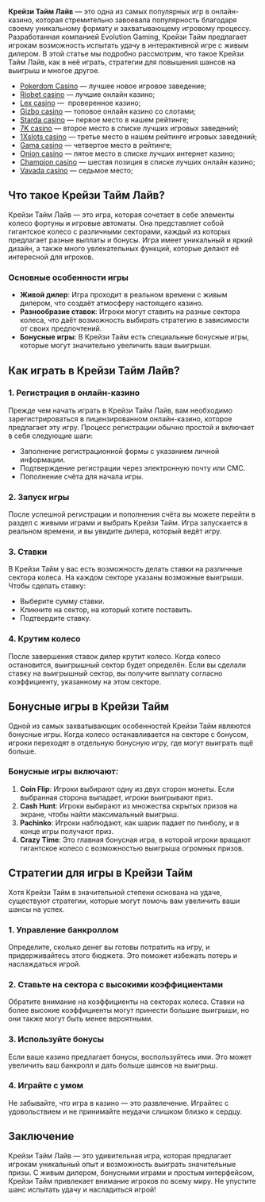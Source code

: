 **Крейзи Тайм Лайв** — это одна из самых популярных игр в онлайн-казино, которая стремительно завоевала популярность благодаря своему уникальному формату и захватывающему игровому процессу. Разработанная компанией Evolution Gaming, Крейзи Тайм предлагает игрокам возможность испытать удачу в интерактивной игре с живым дилером. В этой статье мы подробно рассмотрим, что такое Крейзи Тайм Лайв, как в неё играть, стратегии для повышения шансов на выигрыш и многое другое.

* [Pokerdom Casino](https://brandplay.link/FwVc4f) — лучшее новое игровое заведение;
* [Riobet casino](https://brandplay.link/TnjsxFvH) — лучшие онлайн казино;
* [Lex casino](https://brandplay.link/VMqNXPFs) —  проверенное казино;
* [Gizbo casino](https://brandplay.link/rvzLrVLp) — топовое онлайн казино со слотами;
* [Starda casino](https://brandplay.link/HDcDrxLk) — первое место в нашем рейтинге;
* [7K casino](https://brandplay.link/dd46bNgD) — второе место в списке лучших игровых заведений;
* [1Xslots casino](https://brandplay.link/J2ZbqMPZ) — третье место в нашем рейтинге игровых заведений;
* [Gama casino](https://brandplay.link/RD52jZbL) — четвертое место в рейтинге;
* [Onion casino](https://brandplay.link/8LcS6Djb) — пятое место в списке лучших интернет казино;
* [Champion casino](https://temon-gter.cfd/go/9n8?p56190p303844p3509t17502) — шестая позиция в списке лучших онлайн казино;
* [Vavada casino](https://vavadapartner.pro/?promo=75590753-cc8b-4c4a-8d71-99b7a2293439-jud\&target=register) — седьмое место;

## Что такое Крейзи Тайм Лайв?

Крейзи Тайм Лайв — это игра, которая сочетает в себе элементы колесо фортуны и игровые автоматы. Она представляет собой гигантское колесо с различными секторами, каждый из которых предлагает разные выплаты и бонусы. Игра имеет уникальный и яркий дизайн, а также много увлекательных функций, которые делают её интересной для игроков.

### Основные особенности игры

* **Живой дилер**: Игра проходит в реальном времени с живым дилером, что создаёт атмосферу настоящего казино.
* **Разнообразие ставок**: Игроки могут ставить на разные сектора колеса, что даёт возможность выбирать стратегию в зависимости от своих предпочтений.
* **Бонусные игры**: В Крейзи Тайм есть специальные бонусные игры, которые могут значительно увеличить ваши выигрыши.

## Как играть в Крейзи Тайм Лайв?

### 1. Регистрация в онлайн-казино

Прежде чем начать играть в Крейзи Тайм Лайв, вам необходимо зарегистрироваться в лицензированном онлайн-казино, которое предлагает эту игру. Процесс регистрации обычно простой и включает в себя следующие шаги:

* Заполнение регистрационной формы с указанием личной информации.
* Подтверждение регистрации через электронную почту или СМС.
* Пополнение счёта для начала игры.

### 2. Запуск игры

После успешной регистрации и пополнения счёта вы можете перейти в раздел с живыми играми и выбрать Крейзи Тайм. Игра запускается в реальном времени, и вы увидите дилера, который ведёт игру.

### 3. Ставки

В Крейзи Тайм у вас есть возможность делать ставки на различные сектора колеса. На каждом секторе указаны возможные выигрыши. Чтобы сделать ставку:

* Выберите сумму ставки.
* Кликните на сектор, на который хотите поставить.
* Подтвердите ставку.

### 4. Крутим колесо

После завершения ставок дилер крутит колесо. Когда колесо остановится, выигрышный сектор будет определён. Если вы сделали ставку на выигрышный сектор, вы получите выплату согласно коэффициенту, указанному на этом секторе.

## Бонусные игры в Крейзи Тайм

Одной из самых захватывающих особенностей Крейзи Тайм являются бонусные игры. Когда колесо останавливается на секторе с бонусом, игроки переходят в отдельную бонусную игру, где могут выиграть ещё больше.

### Бонусные игры включают:

1. **Coin Flip**: Игроки выбирают одну из двух сторон монеты. Если выбранная сторона выпадает, игроки выигрывают приз.
2. **Cash Hunt**: Игроки выбирают из множества скрытых призов на экране, чтобы найти максимальный выигрыш.
3. **Pachinko**: Игроки наблюдают, как шарик падает по пинболу, и в конце игры получают приз.
4. **Crazy Time**: Это главная бонусная игра, в которой игроки вращают гигантское колесо с возможностью выигрыша огромных призов.

## Стратегии для игры в Крейзи Тайм

Хотя Крейзи Тайм в значительной степени основана на удаче, существуют стратегии, которые могут помочь вам увеличить ваши шансы на успех.

### 1. Управление банкроллом

Определите, сколько денег вы готовы потратить на игру, и придерживайтесь этого бюджета. Это поможет избежать потерь и наслаждаться игрой.

### 2. Ставьте на сектора с высокими коэффициентами

Обратите внимание на коэффициенты на секторах колеса. Ставки на более высокие коэффициенты могут принести большие выигрыши, но они также могут быть менее вероятными.

### 3. Используйте бонусы

Если ваше казино предлагает бонусы, воспользуйтесь ими. Это может увеличить ваш банкролл и дать больше шансов на выигрыш.

### 4. Играйте с умом

Не забывайте, что игра в казино — это развлечение. Играйтес с удовольствием и не принимайте неудачи слишком близко к сердцу.

## Заключение

Крейзи Тайм Лайв — это удивительная игра, которая предлагает игрокам уникальный опыт и возможность выиграть значительные призы. С живым дилером, бонусными играми и простым интерфейсом, Крейзи Тайм привлекает внимание игроков по всему миру. Не упустите шанс испытать удачу и насладиться игрой!
